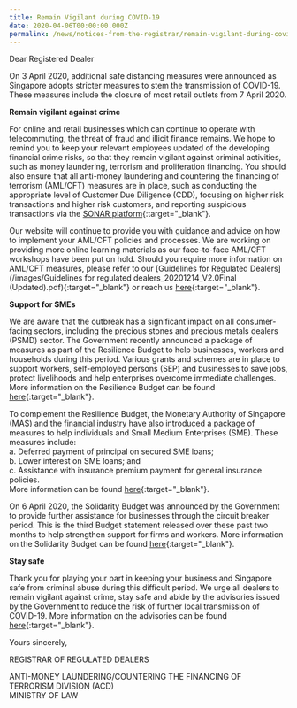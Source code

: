 ```yaml
---
title: Remain Vigilant during COVID-19
date: 2020-04-06T00:00:00.000Z
permalink: /news/notices-from-the-registrar/remain-vigilant-during-covid-19
---
```

Dear Registered Dealer

On 3 April 2020, additional safe distancing measures were announced as Singapore adopts stricter measures to stem the transmission of COVID-19. These measures include the closure of most retail outlets from 7 April 2020.

**Remain vigilant against crime**

For online and retail businesses which can continue to operate with telecommuting, the threat of fraud and illicit finance remains. We hope to remind you to keep your relevant employees updated of the developing financial crime risks, so that they remain vigilant against criminal activities, such as money laundering, terrorism and proliferation financing. You should also ensure that all anti-money laundering and countering the financing of terrorism (AML/CFT) measures are in place, such as conducting the appropriate level of Customer Due Diligence (CDD), focusing on higher risk transactions and higher risk customers, and reporting suspicious transactions via the [SONAR platform](https://www.police.gov.sg/sonar){:target="_blank"}.

Our website will continue to provide you with guidance and advice on how to implement your AML/CFT policies and processes. We are working on providing more online learning materials as our face-to-face AML/CFT workshops have been put on hold. Should you require more information on AML/CFT measures, please refer to our [Guidelines for Regulated Dealers](/images/Guidelines for regulated dealers_20201214_V2.0Final (Updated).pdf){:target="_blank"} or reach us [here](https://www.go.gov.sg/contactminlaw){:target="_blank"}.

**Support for SMEs**

We are aware that the outbreak has a significant impact on all consumer-facing sectors, including the precious stones and precious metals dealers (PSMD) sector. The Government recently announced a package of measures as part of the Resilience Budget to help businesses, workers and households during this period. Various grants and schemes are in place to support workers, self-employed persons (SEP) and businesses to save jobs, protect livelihoods and help enterprises overcome immediate challenges. More information on the Resilience Budget can be found [here](https://www.singaporebudget.gov.sg/budget_2020/resilience-budget){:target="_blank"}.

To complement the Resilience Budget, the Monetary Authority of Singapore (MAS) and the financial industry have also introduced a package of measures to help individuals and Small Medium Enterprises (SME). These measures include:<br>
    a. Deferred payment of principal on secured SME loans;<br>
    b. Lower interest on SME loans; and<br>
    c. Assistance with insurance premium payment for general insurance policies.<br>
More information can be found [here](https://www.mas.gov.sg/news/media-releases/2020/mas-and-financial-industry-to-support-individuals-and-smes-affected-by-the-covid-19-pandemic){:target="_blank"}.

On 6 April 2020, the Solidarity Budget was announced by the Government to provide further assistance for businesses through the circuit breaker period. This is the third Budget statement released over these past two months to help strengthen support for firms and workers. More information on the Solidarity Budget can be found [here](https://www.singaporebudget.gov.sg/budget_2020/solidarity-budget/){:target="_blank"}.

**Stay safe**

Thank you for playing your part in keeping your business and Singapore safe from criminal abuse during this difficult period.  We urge all dealers to remain vigilant against crime, stay safe and abide by the advisories issued by the Government to reduce the risk of further local transmission of COVID-19. More information on the advisories can be found [here](https://www.moh.gov.sg/covid-19/){:target="_blank"}.

Yours sincerely,

REGISTRAR OF REGULATED DEALERS<br>

ANTI-MONEY LAUNDERING/COUNTERING THE FINANCING OF TERRORISM DIVISION (ACD)<br>
MINISTRY OF LAW